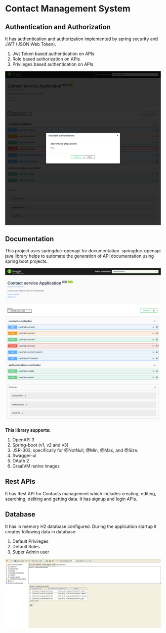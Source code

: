 # Contact Management System

## Authentication and Authorization

It has authentication and authorization implemented by spring security and JWT (JSON Web Token).
1. Jwt Token based authentication on APIs
2. Role based authorization on APIs
3. Privileges based authentication on APIs

![auth.png](assets%2Fimages%2Fauth.png)

## Documentation
This project uses springdoc-openapi for documentation.
springdoc-openapi java library helps to automate the generation of API documentation using spring boot projects.

![swagger.png](assets%2Fimages%2Fswagger.png)

**This library supports:**
1. OpenAPI 3
2. Spring-boot (v1, v2 and v3)
3. JSR-303, specifically for @NotNull, @Min, @Max, and @Size.
4. Swagger-ui
5. OAuth 2
6. GraalVM native images

## Rest APIs
It has Rest API for Contacts management which includes creating, editing, searching, deliting and getting data.
It has signup and login APIs.

## Database
It has in memory H2 database configured.
During the application startup it creates following data in database:
1. Default Privileges
2. Default Roles
3. Super Admin user

![h2-db.png](assets%2Fimages%2Fh2-db.png)

